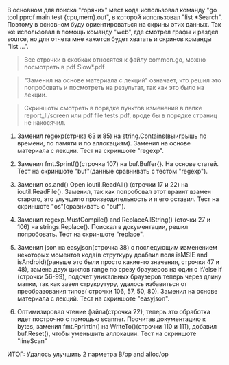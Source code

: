 В основном для поиска "горячих" мест кода использовал команду "go tool pprof main.test {cpu,mem}.out", в которой использовал "list *Search". Поэтому в основном буду ориентироваться на скрины этих данных. Так же использовал в помощь команду "web", где смотрел графы и раздел source, но для отчета мне кажется будет хватать и скринов команды "list ...".

>Все строчки в cкобках относятся к файлу common.go, можно посмотреть в pdf Slow*.pdf

>"Заменил на основе материала с лекций" означает, что решил это попробовать и посмотреть на результат, так как это было на лекции.

>Скриншоты смотреть в порядке пунктов изменений в папке report_II/screen или pdf file tests.pdf, вроде бы в порядке страниц не накосячил.

1) Заменил regexp(стрчка 63 и 85) на string.Contains(выигрышь по времени, по памяти и по аллокациям).
Заменил на основе материала с лекции.
Тест на скриншоте "regexp".

2) Заменил fmt.Sprintf()(строчка 107) на buf.Buffer{}.
На основе статей.
Тест на скриншоте "buf"(данные сравнивать с тестом "regexp").

3) Заменил os.and() Open ioutil.ReadAll() (строчки 17 и 22) на ioutil.ReadFile().
Заменил, так как попробовал этот враинт взамен старого, это улучшило производительность и я его оставил.
Тест на скриншоте "os"(сравнивать с "buf").

4) Заменил regexp.MustCompile() and ReplaceAllString() (сточки 27 и 106) на strings.Replace().
Поискал в документации, решил попробовать.
Тест на скриншоте "replace".

5) Заменил json на easyjson(строчка 38) с последующим изменением некоторых моментов кода(в струткуру доабвил поля isMSIE and isAndroid)(раньше это были просто какие-то значения, строчки 47 и 48), замена двух циклов range по срезу браузеров на один с if/else if (строчки 56-99), подсчет уникальных браузеров теперь через длину мапки, так как завел струкрутуру, удалось избавиться от преобразования типов( строчки 106, 57, 50, 80).
Заменил на основе материала с лекций.
Тест на скриншоте "easyjson".

6) Оптимизировал чтение файла(строчка 22), теперь это обработка идет построчно с помощью scanner.
Прочитав документацию к bytes, заменил fmt.Fprintln() на WriteTo()(строчки 110 и 111), добавил buf.Reset(), чтобы уменьшить аллокации.
Тест на скриншоте "lineScan"

ИТОГ:
Удалось улучшить 2 парметра B/op and alloc/op


